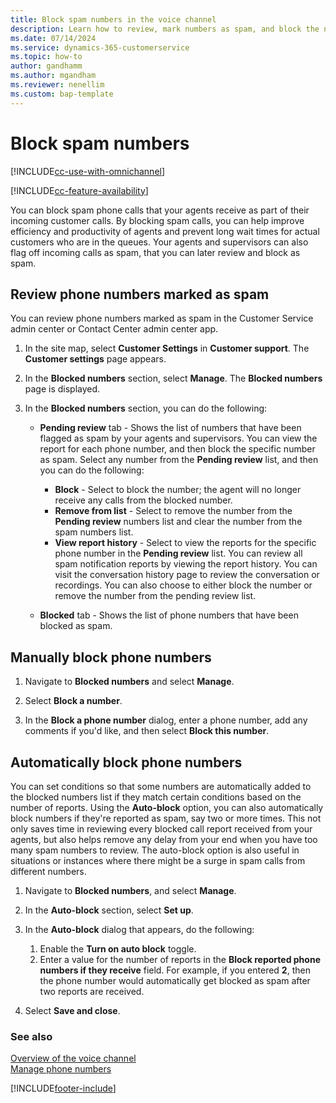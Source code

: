 ```yaml
---
title: Block spam numbers in the voice channel
description: Learn how to review, mark numbers as spam, and block the numbers in Omnichannel for Customer Service.
ms.date: 07/14/2024
ms.service: dynamics-365-customerservice
ms.topic: how-to
author: gandhamm
ms.author: mgandham
ms.reviewer: nenellim
ms.custom: bap-template
---
```


# Block spam numbers

[!INCLUDE[cc-use-with-omnichannel](../../includes/cc-use-with-omnichannel.md)]

[!INCLUDE[cc-feature-availability](../../includes/cc-feature-availability.md)]


You can block spam phone calls that your agents receive as part of their incoming customer calls. By blocking spam calls, you can help improve efficiency and productivity of agents and prevent long wait times for actual customers who are in the queues. Your agents and supervisors can also flag off incoming calls as spam, that you can later review and block as spam.

## Review phone numbers marked as spam

You can review phone numbers marked as spam in the Customer Service admin center  or Contact Center admin center app.

1. In the site map, select **Customer Settings** in **Customer support**. The **Customer settings** page appears.
1. In the **Blocked numbers** section, select **Manage**. The **Blocked numbers** page is displayed.
1. In the **Blocked numbers** section, you can do the following:

    - **Pending review** tab - Shows the list of numbers that have been flagged as spam by your agents and supervisors. You can view the report for each phone number, and then block the specific number as spam. Select any number from the **Pending review** list, and then you can do the following:
      - **Block** - Select to block the number; the agent will no longer receive any calls from the blocked number.
      - **Remove from list** - Select to remove the number from the **Pending review** numbers list and clear the number from the spam numbers list.
      - **View report history** - Select to view the reports for the specific phone number in the **Pending review** list. You can review all spam notification reports by viewing the report history​. You can visit the conversation history page to review the conversation or recordings.​ You can also choose to either block the number or remove the number from the pending review list.

    - **Blocked** tab - Shows the list of phone numbers that have been blocked as spam.

## Manually block phone numbers
  
1. Navigate to **Blocked numbers** and select **Manage**.

1. Select **Block a number**.

1. In the **Block a phone number** dialog, enter a phone number, add any comments if you'd like, and then select **Block this number**.

## Automatically block phone numbers

You can set conditions so that some numbers are automatically added to the blocked numbers list if they match certain conditions based on the number of reports. Using the **Auto-block** option, you can also automatically block numbers if they're reported as spam, say two or more times. This not only saves time in reviewing every blocked call report received from your agents, but also helps remove any delay from your end when you have too many spam numbers to review. The auto-block option is also useful in situations or instances where there might be a surge in spam calls from different numbers.

1. Navigate to **Blocked numbers**, and select **Manage**.

1. In the **Auto-block** section, select **Set up**.

1. In the **Auto-block** dialog that appears, do the following:
   1. Enable the **Turn on auto block** toggle.
   2. Enter a value for the number of reports in the **Block reported phone numbers if they receive** field. For example, if you entered **2**, then the phone number would automatically get blocked as spam after two reports are received.

1. Select **Save and close**.

### See also

[Overview of the voice channel](voice-channel.md)  
[Manage phone numbers](voice-channel-manage-phone-numbers.md)  

[!INCLUDE[footer-include](../../includes/footer-banner.md)]

